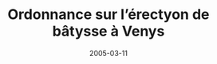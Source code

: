 ---
title: Ordonnance sur l’érectyon de bâtysse à Venys
authors: [Tyresyas de Paxatagore]
date: 2005-03-11
duplicate: 879
---
